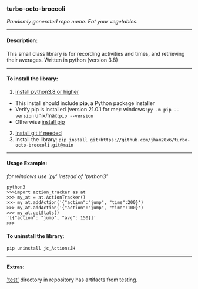 ### turbo-octo-broccoli 
*Randomly generated repo name.  Eat your vegetables.*
___
#### Description:
This small class library is for recording activities and times, and retrieving their averages.
Written in python (version 3.8)
___
#### To install the library:
1. [install python3.8 or higher](https://www.python.org/downloads/)
- This install should include **pip**, a Python package installer
- Verify pip is installed (version 21.0.1 for me): 
	windows :`py -m pip --version`
	unix/mac:`pip --version`
- Otherwise [install pip](https://pip.pypa.io/en/stable/installing/)
2. [Install git if needed](https://git-scm.com/downloads) 
3. Install the library:
`pip install git+https://github.com/jham20x6/turbo-octo-broccoli.git@main`
___
#### Usage Example:
*for windows use 'py' instead of 'python3'*
```
python3
>>>import action_tracker as at
>>> my_at = at.ActionTracker()
>>> my_at.addAction('{"action":"jump", "time":200}')
>>> my_at.addAction('{"action":"jump", "time":100}')
>>> my_at.getStats()
'[{"action": "jump", "avg": 150}]'
>>> 
```
#### To uninstall the library:
`pip uninstall jc_ActionsJH`
___
#### Extras:
['test'](https://github.com/jham20x6/turbo-octo-broccoli/tree/main/action_tracker/test) directory in repository has artifacts from testing.
